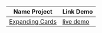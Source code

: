 | Name Project                                                                        | Link Demo                                                                 |
| ----------------------------------------------------------------------------------- | ------------------------------------------------------------------------- |
| [Expanding Cards](https://github.com/thanhsang1999/50Projects/tree/master/Project1) | [live demo](https://xtv5jh7ryx6xvjvnob8ttq-on.drv.tw/50Project/Project1/) |
